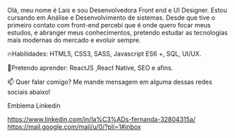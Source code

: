 Olá, meu nome é Lais e sou Desenvolvedora Front end e UI Designer. Estou cursando em Análise e Desenvolvimento de sistemas.
Desde que tive o primeiro contato com front-end percebi que é onde quero focar meus estudos, e abranger meus conhecimentos, pretendo estudar as tecnologias mais modernas do mercado e evoluir sempre.

🔥Habilidades: HTML5, CSS3, SASS, Javascript ES6 +, SQL, UI/UX.

🚀Pretendo aprender: ReactJS ,React Native, SEO e afins.

📫 Quer falar comigo? Me mande mensagem em alguma dessas redes sociais abaixo!

Emblema Linkedin 

https://www.linkedin.com/in/la%C3%ADs-fernanda-32804315a/ https://mail.google.com/mail/u/0/?pli=1#inbox 
